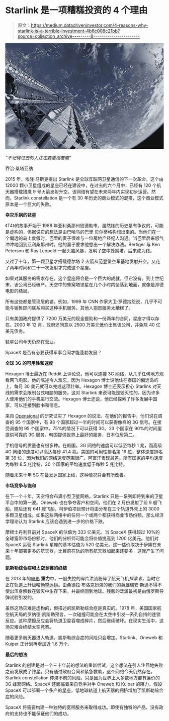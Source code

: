# Starlink 是一项糟糕投资的 4 个理由

> 原文：<https://medium.datadriveninvestor.com/4-reasons-why-starlink-is-a-terrible-investment-4b6c008c21bb?source=collection_archive---------8----------------------->

![](img/5cd2c12716b8e67224527369cc99ee41.png)

*“不记得过去的人注定要重蹈覆辙”*

乔治·桑塔亚纳

2015 年，埃隆·马斯克提出 Starlink 是全球互联网卫星通信的下一次革命。这个由 12000 颗小卫星组成的星座已经在建设中，在过去的六个月中，已经有 120 个航天器搭载猎鹰 9 号火箭发射升空。该网络有望在未来两年内实现初步运营。然而，Starlink constellation 是一个有 30 年历史的商业模式的混搭，这个商业模式原本是一个巨大的失败。

**幸灾乐祸的铱星**

《T4》的故事开始于 1988 年亚利桑那州钱德勒市。虽然铱的历史是有争议的，可能是虚构的，但据说它的想法是由巴哈马的巴里·贝尔蒂格构想出来的。当他们在一个偏远的岛上度假时，巴里的妻子很难与一位房地产经纪人沟通。当巴里后来怒气冲冲地回到亚利桑那州时，他的妻子要求他想出一个解决办法。Bertiger 与 Ken Peterson 和 Ray Leopold 一起头脑风暴，发明了空中蜂窝塔，后来成为铱。

又过了十年，第一颗卫星才搭载德尔塔 2 火箭从范登堡空军基地发射升空。又花了两年时间和二十一次发射才完成这个星座。

如果对其服务的需求存在，这个星座将会是一个巨大的成就，但它没有。到上世纪末，该公司已经破产。天空中的蜂窝塔铱星在几个小时内坠落到地面，就像是邦德电影的结局。

所有这些都是管理层的错。例如，1999 年 CNN 作家大卫·罗德抱怨说，几乎不可能与销售顾问联系购买这种手机服务。其他人抱怨服务太糟糕了。

只有美国政府提供了 7200 万美元的现金援助和一份两年的合同，星座才得以存在。2000 年 12 月，政府还同意以 2500 万美元低价出售该公司，并免除 40 亿美元债务。

铱星公司今天仍然在营业。

SpaceX 是否有必要获得军事合同才能蓬勃发展？

**全球 3G 的可用性和速度**

Hexagon 博士最近在 Reddit 上评论说，他可以连接 3G 网络，从几乎任何地方观看网飞电影。他的陈述令人难忘，因为 Hexagon 博士说他住在泰国的偏远岛屿上，每月 30 美元就可以完成这项壮举。Hexagon 博士还表示担心 Starlink 对天线的需求会限制台式电脑的服务。这对 Starlink 来说可能是毁灭性的，因为许多人使用他们的手机进行交流。Hexagon 博士还说，他已经探索了许多发展中国家，可以连接到脸书和信息。

来自 [Opensignal](https://www.opensignal.com/reports/2016/08/global-state-of-the-mobile-network) 的研究证实了 Hexagon 的说法。在他们的报告中，他们说在调查的 95 个国家中，有 93 个国家超过一半的时间可以获得像样的 3G 信号。在接受调查的 95 个国家中，75%的情况下可以获得 3G。23 个国家在 90%的时间里提供可靠的 3G 服务。韩国提供世界上最好的服务，日本位居第二。

手机信号的质量也有很多种。在韩国，3G 网络的速度可以低至每秒 1 兆，而高级 4G 网络的速度可以高达每秒 41.4 兆。美国的可用性排名第 19 位，整体速度排名第 39 位，因为我们的网络速度范围很广。阿富汗表现最差。所有国家的平均速度为每秒 8.5 兆比特，20 个国家的平均速度低于每秒 5 兆比特。

随着未来十年 5G 在最发达国家上线，这种情况只会有所改善。

**市场竞争与饱和**

在下一个十年，天空将会布满小型卫星网络。Starlink 只是一系列即将到来的卫星平台中的第一波。Oneweb 也在争夺客户和空间，他们在 2 月份发射了前 9 艘飞船，随后还有 641 艘飞船。柯伊伯项目预计将由分布在三个轨道外壳上的 3000 多颗卫星组成。如果这些网络中的任何一个或两个都获得商业市场份额，那么经济学理论认为 Starlink 应该会遇到进一步的价格下跌。

摩根士丹利目前对 SpaceX 的估值为 333 亿美元。当 SpaceX 获得超过 10%的全球宽带市场份额时，他们的分析师可能会将价值提高到 1200 亿美元。他们对 SpaceX 运营 Starlink 星座的基本估值为 520 亿美元。这一估价取决于伊隆在未来十年部署更多的航天器，比目前在轨的所有航天器加起来还要多，这就产生了问题。

**凯斯勒综合症和太空竞赛的终结**

在 2013 年的[电影](https://www.imdb.com/title/tt1454468/) **重力**中，一股失控的碎片洪流粉碎了航天飞机*探索者*，当时它正在轨道上升级哈勃望远镜。由桑德拉·布洛克扮演的我们的英雄瑞安·斯通不得不使出浑身解数在毁灭中生存下来，并最终回到地球。残骸的泛滥最初是由俄罗斯导弹试验引发的。

虽然这场灾难是虚构的，但描述的凯斯勒综合症是真实的。1978 年，美国国家航空航天局的罗纳德·凯斯勒预言，一次碰撞可能会在太空中引发一系列自持的连锁反应。这种摩擦反应会将轨道卫星吞噬成碎片，然后继续破坏。在现实生活中，这场灾难会终结太空竞赛。

随着更多航天器进入轨道，凯斯勒综合症的风险只会增加。Starlink、Oneweb 和 Kuiper 正计划再增加近 1.6 万个。

**最后的想法**

Starlink 的创建是对一个三十年前的想法的重新尝试，这个想法在引人注目地失败之前发展成了铱星。只有通过政府合同和紧急救助，这个网络今天仍然存在。Starlink constellation 停滞不前的风险，只是因为世界上大多数地方都有廉价的 3G 蜂窝网络。SpaceX 还面临着来自竞争对手 Oneweb 和 Kuiper 的阻力。假设 SpaceX 可以部署一个多产的星座，低地球轨道上航天器的拥挤增加了凯斯勒综合症的风险。

SpaceX 将需要构建一种独特的宽带服务来取得成功。即使有独特的产品，没有政府的支持也不能保证他们的成功。